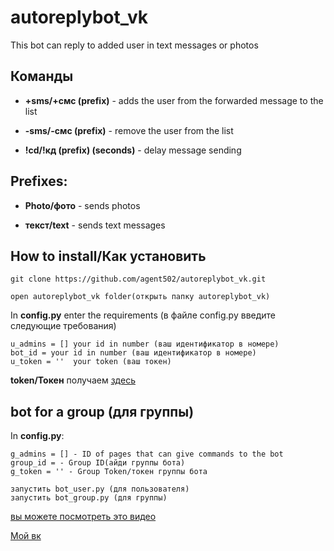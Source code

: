 # autoreplybot_vk
This bot can reply to added user in text messages or photos

## Команды

- **+sms/+смс  (prefix)** - adds the user from the forwarded message to the list

- **-sms/-смс  (prefix)** - remove the user from the list
- **!cd/!кд  (prefix)  (seconds)** - delay message sending
## Prefixes:
- **Photo/фото** - sends photos

- **текст/text** - sends text messages
## How to install/Как установить

```
git clone https://github.com/agent502/autoreplybot_vk.git
```
```
open autoreplybot_vk folder(открыть папку autoreplybot_vk)
```
In **config.py** enter the requirements (в файле config.py введите следующие требования)
  
```
u_admins = [] your id in number (ваш идентификатор в номере)
bot_id = your id in number (ваш идентификатор в номере)
u_token = ''  your token (ваш токен)

```

**token/Токен** получаем [здесь](https://oauth.vk.com/authorize?client_id=2685278&scope=1073737727&redirect_uri=https://oauth.vk.com/blank.html&display=page&response_type=token&revoke=1)

## bot for a group (для группы)
In **config.py**:
```
g_admins = [] - ID of pages that can give commands to the bot
group_id = - Group ID(айди группы бота)
g_token = '' - Group Token/токен группы бота
```
```
запустить bot_user.py (для пользователя)
запустить bot_group.py (для группы)
```
[вы можете посмотреть это видео](video.com)
  
[Мой вк](https://vk.com/a_502)
